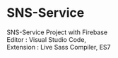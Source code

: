 # SNS-Service

SNS-Service Project with Firebase</br>
Editor : Visual Studio Code,</br>
Extension : Live Sass Compiler, ES7
